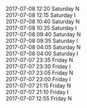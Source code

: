 2017-07-08 12:20 Saturday  N  
2017-07-08 12:15 Saturday  I  
2017-07-08 10:40 Saturday  N  
2017-07-08 10:35 Saturday  I  
2017-07-08 09:40 Saturday  N  
2017-07-08 09:35 Saturday  I  
2017-07-08 04:05 Saturday  N  
2017-07-08 04:00 Saturday  I  
2017-07-07 23:35 Friday  N  
2017-07-07 23:30 Friday  I  
2017-07-07 23:05 Friday  N  
2017-07-07 23:00 Friday  I  
2017-07-07 21:15 Friday  N  
2017-07-07 21:10 Friday  I  
2017-07-07 12:55 Friday  N  
